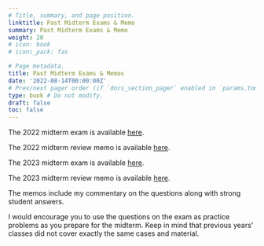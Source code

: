 ```yaml
---
# Title, summary, and page position.
linktitle: Past Midterm Exams & Memo
summary: Past Midterm Exams & Memo
weight: 20
# icon: book
# icon\_pack: fas

# Page metadata.
title: Past Midterm Exams & Memos
date: '2022-08-14T00:00:00Z'
# Prev/next pager order (if `docs_section_pager` enabled in `params.toml`)
type: book # Do not modify.
draft: false
toc: false
---
```


The 2022 midterm exam is available [here](/../../torts2025-material/past-exam/midterm2022.pdf).

The 2022 midterm review memo is available [here](/../../torts2025-material/past-exam/midterm-memo2022.pdf). 

The 2023 midterm exam is available [here](/../../torts2025-material/past-exam/midterm2023.pdf).

The 2023 midterm review memo is available [here](/../../torts2025-material/past-exam/midterm-memo2023.pdf). 

The memos include my commentary on the questions along with strong student answers.

I would encourage you to use the questions on the exam as practice problems as you prepare for the midterm. Keep in mind that previous years' classes did not cover exactly the same cases and material.